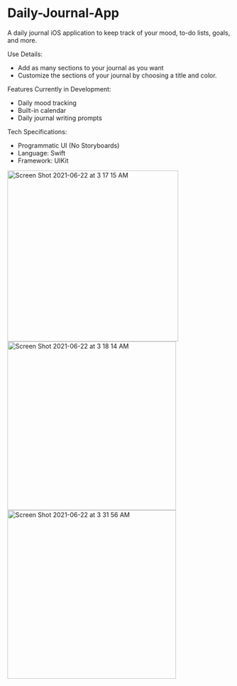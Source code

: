 # Daily-Journal-App
A daily journal iOS application to keep track of your mood, to-do lists, goals, and more.

Use Details:
- Add as many sections to your journal as you want
- Customize the sections of your journal by choosing a title and color.

Features Currently in Development:
- Daily mood tracking
- Built-in calendar
- Daily journal writing prompts

Tech Specifications:
- Programmatic UI (No Storyboards)
- Language: Swift
- Framework: UIKit

<img width="385" alt="Screen Shot 2021-06-22 at 3 17 15 AM" src="https://user-images.githubusercontent.com/29238419/122880942-95b81380-d308-11eb-9f19-bc6346c730a6.png"><img width="380" alt="Screen Shot 2021-06-22 at 3 18 14 AM" src="https://user-images.githubusercontent.com/29238419/122880944-9650aa00-d308-11eb-82d6-61f141316989.png">
<img width="380" alt="Screen Shot 2021-06-22 at 3 31 56 AM" src="https://user-images.githubusercontent.com/29238419/122882726-79b57180-d30a-11eb-874e-e89240223052.png">
